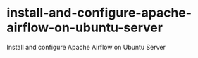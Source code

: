 # install-and-configure-apache-airflow-on-ubuntu-server
Install and configure Apache Airflow on Ubuntu Server
